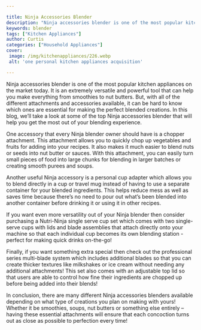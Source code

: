 ```yaml
---

title: Ninja Accessories Blender
description: "Ninja accessories blender is one of the most popular kitchen appliances on the market today. It is an extremely versatile and powe...see more detail"
keywords: blender
tags: ["Kitchen Appliances"]
author: Curtis
categories: ["Household Appliances"]
cover: 
 image: /img/kitchenappliances/226.webp
 alt: 'one personal kitchen appliances acquisition'

---
```


Ninja accessories blender is one of the most popular kitchen appliances on the market today. It is an extremely versatile and powerful tool that can help you make everything from smoothies to nut butters. But, with all of the different attachments and accessories available, it can be hard to know which ones are essential for making the perfect blended creations. In this blog, we’ll take a look at some of the top Ninja accessories blender that will help you get the most out of your blending experience. 

One accessory that every Ninja blender owner should have is a chopper attachment. This attachment allows you to quickly chop up vegetables and fruits for adding into your recipes. It also makes it much easier to blend nuts or seeds into nut butter or sauces. With this attachment, you can easily turn small pieces of food into large chunks for blending in larger batches or creating smooth purees and soups. 

Another useful Ninja accessory is a personal cup adapter which allows you to blend directly in a cup or travel mug instead of having to use a separate container for your blended ingredients. This helps reduce mess as well as saves time because there’s no need to pour out what’s been blended into another container before drinking it or using it in other recipes. 

If you want even more versatility out of your Ninja blender then consider purchasing a Nutri-Ninja single serve cup set which comes with two single-serve cups with lids and blade assemblies that attach directly onto your machine so that each individual cup becomes its own blending station - perfect for making quick drinks on-the-go! 

Finally, if you want something extra special then check out the professional series multi-blade system which includes additional blades so that you can create thicker textures like milkshakes or ice cream without needing any additional attachments! This set also comes with an adjustable top lid so that users are able to control how fine their ingredients are chopped up before being added into their blends! 

In conclusion, there are many different Ninja accessories blenders available depending on what type of creations you plan on making with yours! Whether it be smoothies, soups, nut butters or something else entirely – having these essential attachments will ensure that each concoction turns out as close as possible to perfection every time!
